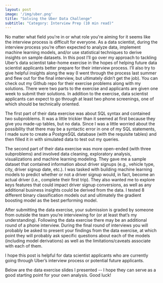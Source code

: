 ```yaml
---
layout: post
image: '/img/uber.png'
title: "Solving the Uber Data Challenge"
subtitle: "Category: Interview Prep (10 min read)"
---
```


No matter what field you're in or what role you're aiming for it seems like the interview process is difficult for everyone.  As a data scientist, during the interview process you’re often expected to analyze data, implement machine learning models, and/or use statistical techniques to derive insights on sample datasets.  In this post I’ll go over my approach to tackling Uber’s data scientist take-home exercise in the hopes of helping future data scientist applicants better prepare for their interview process.  I’ll also try to give helpful insights along the way (I went through the process last summer and flew out for the final interview, but ultimately didn’t get the job).  You can check out my Github repo for their exercise problems along with my solutions.  There were two parts to the exercise and applicants are given one week to submit their solutions.  In addition to the exercise, data scientist applicants can expect to go through at least two phone screenings, one of which should be technically oriented.  

The first part of their data exercise was about SQL syntax and contained two subproblems.  It was a little trickier than it seemed at first because they give you made-up tables, but no data.  Since I was a little worried about the possibility that there may be a syntactic error in one of my SQL statements, I made sure to create a PostgreSQL database (with the requisite tables) and then filled it in with simulated data to test out my queries.

The second part of their data exercise was more open-ended (with three subproblems) and involved data cleaning, exploratory analysis, visualizations and machine learning modeling.  They gave me a sample dataset that contained information about driver signups (e.g., vehicle type, city, driver signup date, etc.).  I was tasked with building machine learning models to predict whether or not a driver signup would, in fact, become an actual driver (i.e., complete their first trip).  They also wanted me to explore keys features that could impact driver signup conversions, as well as any additional business insights could be derived from the data.  I tested 8 different binary classification models out and ultimately the gradient boosting model as the best performing model.  

After submitting the data exercise, your submission is graded by someone from outside the team you’re interviewing for (or at least that’s my understanding).  Following the data exercise there may be an additional round of a phone interview.  During the final round of interviews you will probably be asked to present your findings from the data exercise, at which point they will probably ask specific questions about each of the models (including model derivations) as well as the limitations/caveats associate with each of them.  

I hope this post is helpful for data scientist applicants who are currently going through Uber’s interview process or potential future applicants.  

Below are the data exercise slides I presented -- I hope they can serve as a good starting point for your own analysis.  Good luck!
